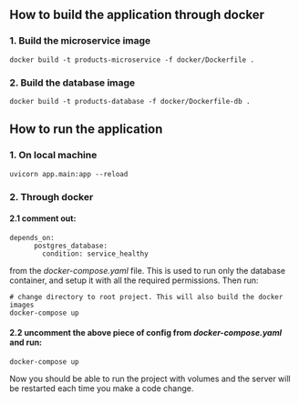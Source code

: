 ## How to build the application through docker
### 1. Build the microservice image
```
docker build -t products-microservice -f docker/Dockerfile .
```
### 2. Build the database image
```
docker build -t products-database -f docker/Dockerfile-db .
```

## How to run the application
### 1. On local machine
```
uvicorn app.main:app --reload
```
### 2. Through docker
#### 2.1 comment out:
```
depends_on:
      postgres_database:
        condition: service_healthy
```

from the *docker-compose.yaml* file. This is used to run only the database container,
 and setup it with all the required permissions. Then run:
```
# change directory to root project. This will also build the docker images
docker-compose up
```

#### 2.2 uncomment the above piece of config from *docker-compose.yaml* and run:
```
docker-compose up
```
Now you should be able to run the project with volumes and the server will be 
restarted each time you make a code change.